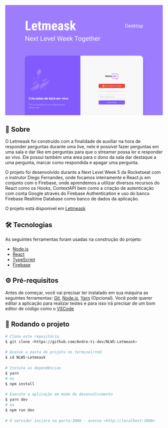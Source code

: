 [![CAPA](https://raw.githubusercontent.com/Andre-ti-dev/NLW5-Letmeask/master/capa.png)]()

## 💎 Sobre

O Letmeask foi construído com a finalidade de auxiliar na hora de responder perguntas durante uma live, nele é possível
fazer perguntas em uma sala e dar like em perguntas para que o streamer possa ler e responder ao vivo.
Ele possui também uma area para o dono da sala dar destaque a uma pergunta, marcar como respondida e apagar uma pergunta.

O projeto foi desenvolvido durante a Next Level Week 5 da Rocketseat com o instrutor Diego Fernandes, onde focamos inteiramente e React.js em conjunto com o Firebase, onde aprendemos a utilizar diversos recursos do React como os Hooks,
ContextAPI bem como a criação de autenticação com conta Google através do Firebase Authentication e uso do banco Firebase Realtime Database como banco de dados da aplicação.

O projeto está disponivel em [Letmeask](https://letmeask-e4f11.web.app/)

## 🛠 Tecnologias

As seguintes ferramentas foram usadas na construção do projeto:

- [Node.js](https://nodejs.org/en/)
- [React](https://pt-br.reactjs.org/)
- [TypeScript](https://www.typescriptlang.org/)
- [Firebase](https://firebase.google.com/)

## ⚙ Pré-requisitos

Antes de começar, você vai precisar ter instalado em sua máquina as seguintes ferramentas:
[Git](https://git-scm.com), [Node.js](https://nodejs.org/en/), [Yarn](https://yarnpkg.com/) (Opcional).
Você pode querer editar a aplicação para realizar testes e para isso irá precisar de um bom editor de código como o [VSCode](https://code.visualstudio.com/)

## 🚀 Rodando o projeto

```bash
# Clone este repositório
$ git clone <https://github.com/Andre-ti-dev/NLW5-Letmeask>

# Acesse a pasta do projeto no terminal/cmd
$ cd NLW5-Letmeask

# Instale as dependências
$ yarn
# ou
$ npm install

# Execute a aplicação em modo de desenvolvimento
$ yarn dev
# ou
$ npm run dev

# O servidor inciará na porta:3000 - acesse <http://localhost:3000>
```

